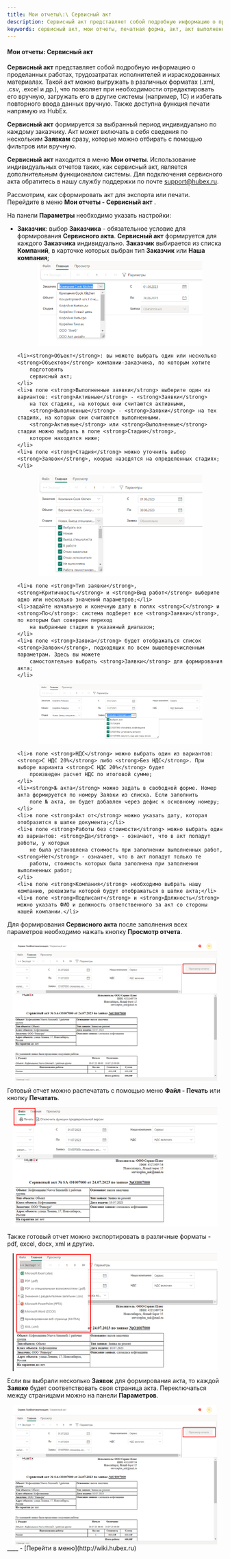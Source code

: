 ```yaml
---
title: Мои отчеты\:\ Сервисный акт
description: Сервисный акт представляет собой подробную информацию о проделанных работах, трудозатратах исполнителей и израсходованных материалах. Такой акт можно выгружать в различных форматах (.xml, .csv, .excel и др.), что позволяет при необходимости отредактировать его вручную, загружать его в другие системы (например, 1С) и избегать повторного ввода данных вручную. Также доступна функция печати напрямую из HubEx. 
keywords: сервисный акт, мои отчеты, печатная форма, акт, акт выполненных работ, акт для заказчика, hubex, хабекс, хубекс, хабикс
---
```


#### Мои отчеты: Сервисный акт

<html>
<meta charset="utf-8">

</html>

<body>
<p><strong>Сервисный акт</strong> представляет собой подробную информацию о проделанных работах, трудозатратах
    исполнителей и
    израсходованных материалах. Такой акт можно выгружать в различных форматах (.xml, .csv, .excel и др.), что позволяет
    при необходимости отредактировать его вручную, загружать его в другие системы (например,
    1С) и избегать повторного ввода данных вручную. Также доступна функция печати напрямую из HubEx.</p>
<p><strong>Сервисный акт</strong> формируется за выбранный период индивидуально по каждому заказчику.
    Акт может включать в себя сведения по
    нескольким <strong>Заявкам</strong> сразу, которые можно отбирать с помощью фильтров или вручную. </p>
<p><strong>Сервисный акт</strong> находится в меню <strong>Мои отчеты</strong>. Использование индивидуальных отчетов
    таких, как сервисный акт, является
    дополнительным функционалом системы. Для подключения сервисного акта обратитесь в нашу службу поддержки по почте <a
            href="mailto:support@hubex.ru" target="_blank" rel="noopener">
        support@hubex.ru</a>.</p>
<p>Рассмотрим, как сформировать акт для экспорта или печати. Перейдите в меню <strong>Мои отчеты - Сервисный
    акт</strong> . </p>
<p>На панели <strong>Параметры</strong> необходимо указать настройки:</p>
<ul>
    <li><strong>Заказчик</strong>: выбор <strong>Заказчика</strong> - обязательное условие для формирования <strong>Сервисного
        акта</strong>. <strong>Сервисный акт</strong> формируется для
        каждого <strong>Заказчика</strong> индивидуально. <strong>Заказчик</strong> выбирается из списка <strong>Компаний</strong>,
        в карточке которых выбран тип <strong>Заказчик</strong>
        или <strong>Наша компания</strong>;
    </li>
<div>
    <img style="margin: 0 auto; display: block; max-width: 80%;"
         src="/attachments/images/FAQ/USER/PrintedForm/Customer.jpg"/>
</div>

    <li><strong>Объект</strong>: вы можете выбрать один или несколько <strong>Объектов</strong> компании-заказчика, по которым хотите
        подготовить
        сервисный акт;
    </li>
    <li>в поле <strong>Выполненные заявки</strong> выберите один из вариантов: <strong>Активные</strong> - <strong>Заявки</strong>
        на тех стадиях, на которых они считаются активными,
        <strong>Выполненные</strong> - <strong>Заявки</strong> на тех стадиях, на которых они считаются выполненными.
        <strong>Активные</strong> или <strong>Выполненные</strong> стадии можно выбрать в поле <strong>Стадии</strong>,
        которое находится ниже;
    </li>
    <li>в поле <strong>Стадия</strong> можно уточнить выбор <strong>Заявок</strong>, коорые назодятся на определенных стадиях;</li>
<div>
    <img style="margin: 0 auto; display: block; max-width: 80%;"
         src="/attachments/images/FAQ/USER/PrintedForm/Stage.jpg"/>
</div>

    <li>в поле <strong>Тип заявки</strong>, <strong>Критичность</strong> и <strong>Вид работ</strong> выберите одно или несколько значений параметров;</li>
    <li>задайте начальную и конечную дату в полях <strong>С</strong> и <strong>По</strong>: система подберет все <strong>Заявки</strong>, по которым был совершен переход
        на выбранные стадии в указанный диапазон;
    </li>
    <li>в поле <strong>Заявка</strong> будет отображаться список <strong>Заявок</strong>, подходящих по всем вышеперечисленным параметрам. Здесь вы можете
        самостоятельно выбрать <strong>Заявки</strong> для формирования акта;
    </li>

<div>
    <img style="margin: 0 auto; display: block; max-width: 80%;"
         src="/attachments/images/FAQ/USER/PrintedForm/Tickets.jpg"/>
</div>

    <li>в поле <strong>НДС</strong> можно выбрать один из вариантов: <strong>С НДС 20%</strong> либо <strong>Без НДС</strong>. При выборе варианта <strong>С НДС 20%</strong> будет
        произведен расчет НДС по итоговой сумме;
    </li>
    <li><strong>№ акта</strong> можно задать в свободной форме. Номер акта формируется по номеру Заявки из списка. Если заполнить
        поле № акта, он будет добавлен через дефис к основному номеру;
    </li>
    <li>в поле <strong>Акт от</strong> можно указать дату, которая отобразится в шапке документа;</li>
    <li>в поле <strong>Работы без стоимости</strong> можно выбрать один из вариантов: <strong>Да</strong> - означает, что в акт попадут работы, у которых
        не была установлена стоимость при заполнении выполненных работ, <strong>Нет</strong> - означает, что в акт попадут только те
        работы, стоимость которых была заполнена при заполнении выполненных работ;
    </li>
    <li>в поле <strong>Компания</strong> необходимо выбрать нашу компанию, реквизиты которой будут отображаться в шапке акта;</li>
    <li>в поле <strong>Подписант</strong> и <strong>Должность</strong> можно указать ФИО и должность ответственного за акт со стороны нашей компании.</li>

</ul>
<p>Для формирования <strong>Сервисного акта</strong> после заполнения всех параметров необходимо нажать кнопку <strong>Просмотр отчета</strong>. </p>
<div>
    <img style="margin: 0 auto; display: block; max-width: 95%;"
         src="/attachments/images/FAQ/USER/PrintedForm/PrintedForm.jpg"/>
</div>

<p>Готовый отчет можно распечатать с помощью меню <strong>Файл - Печать</strong> или кнопку <strong>Печатать</strong>. </p>

<div>
    <img style="margin: 0 auto; display: block; max-width: 95%;"
         src="/attachments/images/FAQ/USER/PrintedForm/Print.jpg"/>
</div>

<p>Также готовый отчет можно экспортировать в различные форматы - pdf, excel, docx, xml и другие.</p>

<div>
    <img style="margin: 0 auto; display: block; max-width: 95%;"
         src="/attachments/images/FAQ/USER/PrintedForm/Export.jpg"/>
</div>

<p>Если вы выбрали несколько <strong>Заявок</strong> для формирования акта, то каждой <strong>Заявке</strong> будет соответствовать своя страница акта. Переключаться между страницами можно на панели <strong>Параметров</strong>. </p>
<div>
    <img style="margin: 0 auto; display: block; max-width: 95%;"
         src="/attachments/images/FAQ/USER/PrintedForm/PrintedForm.jpg"/>
</div>

</body>
____
- [Перейти в меню](http://wiki.hubex.ru)
